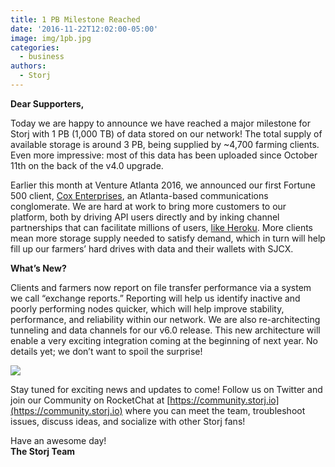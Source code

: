 ```yaml
---
title: 1 PB Milestone Reached
date: '2016-11-22T12:02:00-05:00'
image: img/1pb.jpg
categories:
  - business
authors:
  - Storj
---
```

**Dear Supporters,**

Today we are happy to announce we have reached a major milestone for Storj with 1 PB (1,000 TB) of data stored on our network! The total supply of available storage is around 3 PB, being supplied by ~4,700 farming clients. Even more impressive: most of this data has been uploaded since October 11th on the back of the v4.0 upgrade.    
  
<!--more-->

  
Earlier this month at Venture Atlanta 2016, we announced our first Fortune 500 client, [Cox Enterprises](http://www.coxenterprises.com/), an Atlanta-based communications conglomerate. We are hard at work to bring more customers to our platform, both by driving API users directly and by inking channel partnerships that can facilitate millions of users, [like Heroku](https://elements.heroku.com/addons/storj). More clients mean more storage supply needed to satisfy demand, which in turn will help fill up our farmers’ hard drives with data and their wallets with SJCX.

**What’s New?**

Clients and farmers now report on file transfer performance via a system we call “exchange reports.” Reporting will help us identify inactive and poorly performing nodes quicker, which will help improve stability, performance, and reliability within our network. We are also re-architecting tunneling and data channels for our v6.0 release. This new architecture will enable a very exciting integration coming at the beginning of next year. No details yet; we don’t want to spoil the surprise!  
  

![](img/rm.jpg)

  
Stay tuned for exciting news and updates to come! Follow us on Twitter and join our Community on RocketChat at [https://community.storj.io](https://community.storj.io) where you can meet the team, troubleshoot issues, discuss ideas, and socialize with other Storj fans!  
  

Have an awesome day!  
**The Storj Team**
